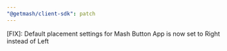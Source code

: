 ```yaml
---
"@getmash/client-sdk": patch
---
```


[FIX]: Default placement settings for Mash Button App is now set to Right instead of Left
